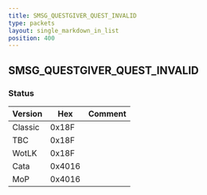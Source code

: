```yaml
---
title: SMSG_QUESTGIVER_QUEST_INVALID
type: packets
layout: single_markdown_in_list
position: 400
---
```


## SMSG_QUESTGIVER_QUEST_INVALID

### Status

Version    | Hex        | Comment
---------- | ---------- | ---------- 
Classic    | 0x18F      | 
TBC        | 0x18F      | 
WotLK      | 0x18F      | 
Cata       | 0x4016     | 
MoP        | 0x4016     | 
